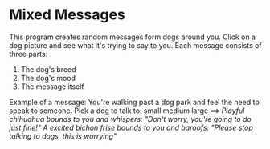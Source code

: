 # Mixed Messages

This program creates random messages form dogs around you.
Click on a dog picture and see what it's trying to say to you. 
Each message consists of three parts:
1. The dog's breed
2. The dog's mood
3. The message itself

Example of a message:
You're walking past a dog park and feel the need to speak to someone. Pick a dog to talk to:
small
medium
large
==> 
*Playful chihuahua bounds to you and whispers: "Don't worry, you're going to do just fine!"*
*A excited bichon frise bounds to you and baroofs: "Please stop talking to dogs, this is worrying"*